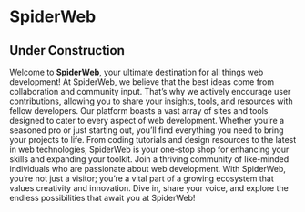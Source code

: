 # SpiderWeb
## Under Construction

Welcome to **SpiderWeb**, your ultimate destination for all things web development! At SpiderWeb, we believe that the best ideas come from collaboration and community input. That’s why we actively encourage user contributions, allowing you to share your insights, tools, and resources with fellow developers. Our platform boasts a vast array of sites and tools designed to cater to every aspect of web development. Whether you’re a seasoned pro or just starting out, you’ll find everything you need to bring your projects to life. From coding tutorials and design resources to the latest in web technologies, SpiderWeb is your one-stop shop for enhancing your skills and expanding your toolkit. Join a thriving community of like-minded individuals who are passionate about web development. With SpiderWeb, you’re not just a visitor; you’re a vital part of a growing ecosystem that values creativity and innovation. Dive in, share your voice, and explore the endless possibilities that await you at SpiderWeb!
